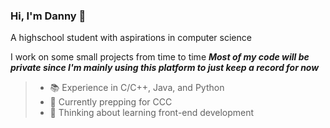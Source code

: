 ### Hi, I'm Danny 👋
A highschool student with aspirations in computer science

I work on some small projects from time to time
<b>    *Most of my code will be private since I'm mainly using this platform to just keep a record for now*</b>

>
>- 📚 Experience in C/C++, Java, and Python
>- 🌱 Currently prepping for CCC
>- 🤔 Thinking about learning front-end development
>

<!--
**Danh295/Danh295** is a ✨ _special_ ✨ repository because its `README.md` (this file) appears on your GitHub profile.

Here are some ideas to get you started:

- 🔭 I’m currently working on ...
- 🌱 I’m currently learning ...
- 👯 I’m looking to collaborate on ...
- 🤔 I’m looking for help with ...
- 💬 Ask me about ...
- 📫 How to reach me: ...
- 😄 Pronouns: ...
- ⚡ Fun fact: ...
-->
